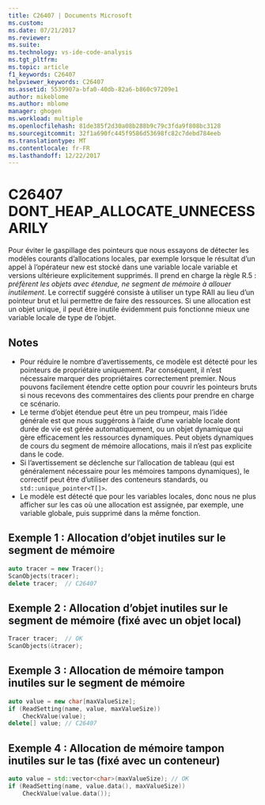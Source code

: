 ```yaml
---
title: C26407 | Documents Microsoft
ms.custom: 
ms.date: 07/21/2017
ms.reviewer: 
ms.suite: 
ms.technology: vs-ide-code-analysis
ms.tgt_pltfrm: 
ms.topic: article
f1_keywords: C26407
helpviewer_keywords: C26407
ms.assetid: 5539907a-bfa0-40db-82a6-b860c97209e1
author: mikeblome
ms.author: mblome
manager: ghogen
ms.workload: multiple
ms.openlocfilehash: 81de385f2d30a08b288b9c79c3fda9f808bc3128
ms.sourcegitcommit: 32f1a690fc445f9586d53698fc82c7debd784eeb
ms.translationtype: MT
ms.contentlocale: fr-FR
ms.lasthandoff: 12/22/2017
---
```

# <a name="c26407-dontheapallocateunnecessarily"></a>C26407 DONT_HEAP_ALLOCATE_UNNECESSARILY
Pour éviter le gaspillage des pointeurs que nous essayons de détecter les modèles courants d’allocations locales, par exemple lorsque le résultat d’un appel à l’opérateur new est stocké dans une variable locale variable et versions ultérieure explicitement supprimés. Il prend en charge la règle R.5 : *préfèrent les objets avec étendue, ne segment de mémoire à allouer inutilement*. Le correctif suggéré consiste à utiliser un type RAII au lieu d’un pointeur brut et lui permettre de faire des ressources. Si une allocation est un objet unique, il peut être inutile évidemment puis fonctionne mieux une variable locale de type de l’objet.

## <a name="remarks"></a>Notes
- Pour réduire le nombre d’avertissements, ce modèle est détecté pour les pointeurs de propriétaire uniquement. Par conséquent, il n’est nécessaire marquer des propriétaires correctement premier. Nous pouvons facilement étendre cette option pour couvrir les pointeurs bruts si nous recevons des commentaires des clients pour prendre en charge ce scénario.
- Le terme d’objet étendue peut être un peu trompeur, mais l’idée générale est que nous suggérons à l’aide d’une variable locale dont durée de vie est gérée automatiquement, ou un objet dynamique qui gère efficacement les ressources dynamiques. Peut objets dynamiques de cours du segment de mémoire allocations, mais il n’est pas explicite dans le code.
- Si l’avertissement se déclenche sur l’allocation de tableau (qui est généralement nécessaire pour les mémoires tampons dynamiques), le correctif peut être d’utiliser des conteneurs standards, ou `std::unique_pointer<T[]>`.
- Le modèle est détecté que pour les variables locales, donc nous ne plus afficher sur les cas où une allocation est assignée, par exemple, une variable globale, puis supprimé dans la même fonction.

## <a name="example-1-unnecessary-object-allocation-on-heap"></a>Exemple 1 : Allocation d’objet inutiles sur le segment de mémoire
```cpp
auto tracer = new Tracer();
ScanObjects(tracer);
delete tracer;  // C26407
```

## <a name="example-2-unnecessary-object-allocation-on-heap-fixed-with-local-object"></a>Exemple 2 : Allocation d’objet inutiles sur le segment de mémoire (fixé avec un objet local)
```cpp
Tracer tracer;  // OK
ScanObjects(&tracer);
```

## <a name="example-3-unnecessary-buffer-allocation-on-heap"></a>Exemple 3 : Allocation de mémoire tampon inutiles sur le segment de mémoire
```cpp
auto value = new char[maxValueSize];
if (ReadSetting(name, value, maxValueSize))
    CheckValue(value);
delete[] value; // C26407
```
## <a name="example-4-unnecessary-buffer-allocation-on-the-heap-fixed-with-container"></a>Exemple 4 : Allocation de mémoire tampon inutiles sur le tas (fixé avec un conteneur)
```cpp
auto value = std::vector<char>(maxValueSize); // OK
if (ReadSetting(name, value.data(), maxValueSize))
    CheckValue(value.data());
```

